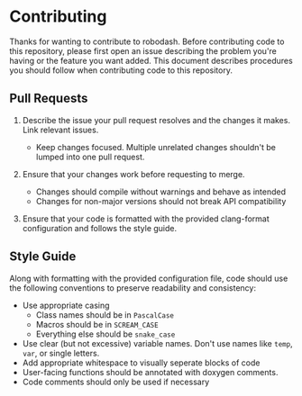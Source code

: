 # Contributing

Thanks for wanting to contribute to robodash. Before contributing code to this
repository, please first open an issue describing the problem you're having or
the feature you want added. This document describes procedures you should follow
when contributing code to this repository.

## Pull Requests

1. Describe the issue your pull request resolves and the changes it makes. Link
   relevant issues.

   - Keep changes focused. Multiple unrelated changes shouldn't be lumped into
     one pull request.

2. Ensure that your changes work before requesting to merge.

   - Changes should compile without warnings and behave as intended
   - Changes for non-major versions should not break API compatibility

3. Ensure that your code is formatted with the provided clang-format
   configuration and follows the style guide.

## Style Guide

Along with formatting with the provided configuration file, code should use the
following conventions to preserve readability and consistency:

- Use appropriate casing
  - Class names should be in `PascalCase`
  - Macros should be in `SCREAM_CASE`
  - Everything else should be `snake_case`
- Use clear (but not excessive) variable names. Don't use names like `temp`,
  `var`, or single letters.
- Add appropriate whitespace to visually seperate blocks of code
- User-facing functions should be annotated with doxygen comments.
- Code comments should only be used if necessary
